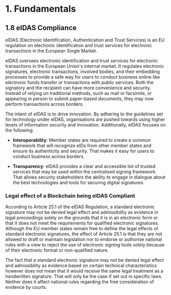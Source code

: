 # 1. Fundamentals

## 1.8 eIDAS Compliance

eIDAS (Electronic Identification, Authentication and Trust Services) is an EU regulation on electronic identification and trust services for electronic transactions in the European Single Market. 

eIDAS oversees electronic identification and trust services for electronic transactions in the European Union's internal market. It regulates electronic signatures, electronic transactions, involved bodies, and their embedding processes to provide a safe way for users to conduct business online like electronic funds transfer or transactions with public services. Both the signatory and the recipient can have more convenience and security. Instead of relying on traditional methods, such as mail or facsimile, or appearing in person to submit paper-based documents, they may now perform transactions across borders.

The intent of eIDAS is to drive innovation. By adhering to the guidelines set for technology under eIDAS, organisations are pushed towards using higher levels of information security and innovation. Additionally, eIDAS focuses on the following:

* **Interoperability**: Member states are required to create a common framework that will recognize eIDs from other member states and ensure its authenticity and security. That makes it easy for users to conduct business across borders.

* **Transparency**: eIDAS provides a clear and accessible list of trusted services that may be used within the centralised signing framework. That allows security stakeholders the ability to engage in dialogue about the best technologies and tools for securing digital signatures.

### Legal effect of a Blockchain being eIDAS Compliant

According to Article 25.1 of the eIDAS Regulation, a standard electronic signature may not be denied legal effect and admissibility as evidence in legal proceedings solely on the grounds that it is in an electronic form or that it does not meet the requirements for qualified electronic signatures. Although the EU member states remain free to define the legal effects of standard electronic signatures, the effect of Article 25.1 is that they are not allowed to draft or maintain legislation nor to endorse or authorise national rules with a view to reject the use of electronic signing tools solely because of their electronic format or non-qualified nature.

The fact that a standard electronic signature may not be denied legal effect and admissibility as evidence based on certain technical characteristics however does not mean that it would receive the same legal treatment as a handwritten signature. That will only be the case if set out in specific laws. Neither does it affect national rules regarding the free consideration of evidence by courts.
